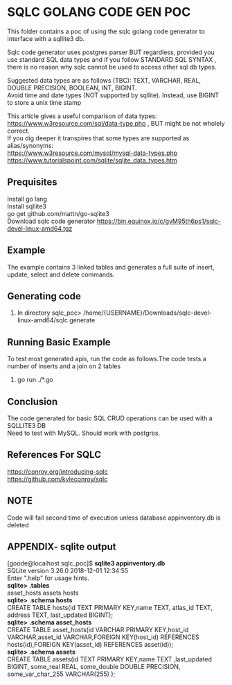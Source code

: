 # SQLC GOLANG CODE GEN POC

This folder contains a poc of using the sqlc golang code generator to interface with a sqllite3 db. 

Sqlc code generator uses postgres parser BUT regardless, provided you use standard SQL data types and if you follow STANDARD SQL SYNTAX , there is no reason why sqlc cannot be used to access other sql db types. 

Suggested data types are as follows (TBC): TEXT, VARCHAR, REAL, DOUBLE PRECISION, BOOLEAN, INT, BIGINT.   
Avoid time and date types (NOT supported by sqllite). Instead, use BIGINT to store a unix time stamp    

This article gives a useful comparison of data types: https://www.w3resource.com/sql/data-type.php   , BUT might be not wholely correct.   
If you dig deeper it transpires that some types are supported as alias/synonyms:   
https://www.w3resource.com/mysql/mysql-data-types.php   
https://www.tutorialspoint.com/sqlite/sqlite_data_types.htm   

## Prequisites
Install go lang   
Install sqllite3   
go get github.com/mattn/go-sqlite3   
Download sqlc code generator https://bin.equinox.io/c/gvM95th6ps1/sqlc-devel-linux-amd64.tgz   

## Example
The example contains 3 linked tables and generates a full suite of insert, update, select and delete commands.

## Generating code
1. In directory sqlc_poc> /home/{USERNAME}/Downloads/sqlc-devel-linux-amd64/sqlc generate

## Running Basic Example
To test most generated apis, run the code as follows.The code tests a number of inserts and a join  on 2 tables
1. go run ./*.go

## Conclusion
The code generated for basic SQL CRUD operations can be used with a SQLLITE3 DB   
Need to test with MySQL. Should work with postgres.

## References For SQLC

https://conroy.org/introducing-sqlc   
https://github.com/kyleconroy/sqlc

## NOTE
Code will fail second time of execution unless database appinventory.db is deleted

## APPENDIX-  sqlite output
[goode@localhost sqlc_poc]$ **sqlite3 appinventory.db**   
SQLite version 3.26.0 2018-12-01 12:34:55   
Enter ".help" for usage hints.   
**sqlite> .tables**   
asset_hosts  assets hosts         
**sqlite> .schema hosts**   
CREATE TABLE hosts(id TEXT PRIMARY KEY,name TEXT, atlas_id TEXT, address TEXT, last_updated BIGINT);   
**sqlite> .schema asset_hosts**   
CREATE TABLE asset_hosts(id VARCHAR PRIMARY KEY,host_id VARCHAR,asset_id VARCHAR,FOREIGN KEY(host_id) REFERENCES hosts(id),FOREIGN KEY(asset_id) REFERENCES asset(id));   
**sqlite> .schema assets**   
CREATE TABLE assets(id TEXT PRIMARY KEY,name TEXT ,last_updated BIGINT, some_real REAL, some_double DOUBLE PRECISION, some_var_char_255 VARCHAR(255) );   




